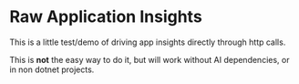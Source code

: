 # Raw Application Insights

This is a little test/demo of driving
app insights directly through http calls.

This is **not** the easy way to do it, but will
work without AI dependencies, or in non dotnet projects.

